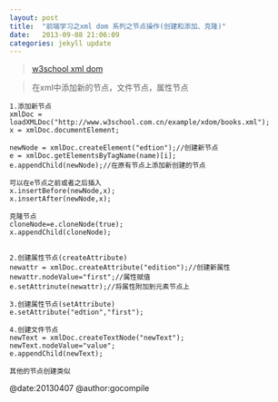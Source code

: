 ```yaml
---
layout: post
title:  "前端学习之xml dom 系列之节点操作(创建和添加、克隆)"
date:   2013-09-08 21:06:09
categories: jekyll update
---
```

>[w3school xml dom](http://www.w3school.com.cn/xmldom/index.asp) 

>在xml中添加新的节点，文件节点，属性节点
	
	1.添加新节点
	xmlDoc = loadXMLDoc("http://www.w3school.com.cn/example/xdom/books.xml");
	x = xmlDoc.documentElement;

	newNode = xmlDoc.createElement("edtion");//创建新节点
	e = xmlDoc.getElementsByTagName(name)[i];
	e.appendChild(newNode);//在原有节点上添加新创建的节点
	
	可以在e节点之前或者之后插入
	x.insertBefore(newNode,x);
	x.insertAfter(newNode,x);

	克隆节点
	cloneNode=e.cloneNode(true);
	x.appendChild(cloneNode);
	
	
	2.创建属性节点(createAttribute)
	newattr = xmlDoc.createAttribute("edition");//创建新属性
	newattr.nodeValue="first";//属性赋值
	e.setAttrinute(newattr);//将属性附加到元素节点上
	
	3.创建属性节点(setAttribute)
	e.setAttribute("edtion","first");

	4.创建文件节点
	newText = xmlDoc.createTextNode("newText");
	newText.nodeValue="value";
	e.appendChild(newText);

	其他的节点创建类似


@date:20130407 @author:gocompile
